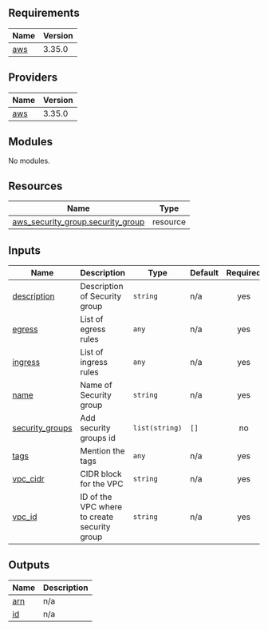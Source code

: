 ## Requirements

| Name | Version |
|------|---------|
| <a name="requirement_aws"></a> [aws](#requirement\_aws) | 3.35.0 |

## Providers

| Name | Version |
|------|---------|
| <a name="provider_aws"></a> [aws](#provider\_aws) | 3.35.0 |

## Modules

No modules.

## Resources

| Name | Type |
|------|------|
| [aws_security_group.security_group](https://registry.terraform.io/providers/hashicorp/aws/3.35.0/docs/resources/security_group) | resource |

## Inputs

| Name | Description | Type | Default | Required |
|------|-------------|------|---------|:--------:|
| <a name="input_description"></a> [description](#input\_description) | Description of Security group | `string` | n/a | yes |
| <a name="input_egress"></a> [egress](#input\_egress) | List of egress rules | `any` | n/a | yes |
| <a name="input_ingress"></a> [ingress](#input\_ingress) | List of ingress rules | `any` | n/a | yes |
| <a name="input_name"></a> [name](#input\_name) | Name of Security group | `string` | n/a | yes |
| <a name="input_security_groups"></a> [security\_groups](#input\_security\_groups) | Add security groups id | `list(string)` | `[]` | no |
| <a name="input_tags"></a> [tags](#input\_tags) | Mention the tags | `any` | n/a | yes |
| <a name="input_vpc_cidr"></a> [vpc\_cidr](#input\_vpc\_cidr) | CIDR block for the VPC | `string` | n/a | yes |
| <a name="input_vpc_id"></a> [vpc\_id](#input\_vpc\_id) | ID of the VPC where to create security group | `string` | n/a | yes |

## Outputs

| Name | Description |
|------|-------------|
| <a name="output_arn"></a> [arn](#output\_arn) | n/a |
| <a name="output_id"></a> [id](#output\_id) | n/a |
